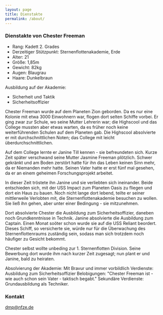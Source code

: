 ```yaml
---
layout: page
title: Dienstakte
permalink: /about/
---
```


### Dienstakte von Chester Freeman

- Rang: Kadett 2. Grades
- Derzeitiger Stützpunkt: Sternenflottenakademie, Erde
- Alter: 21
- Größe: 1,85m
- Gewicht: 82kg
- Augen: Blaugrau
- Haare: Dunkelbraun

Ausbildung auf der Akademie:
- Sicherheit und Taktik
- Sicherheitsoffizier

Chester Freeman wurde auf dem Planeten Zion geborden. Da es nur eine Kolonie mit etwa 3000 Einwohnern war, flogen dort selten Schiffe vorbei. Er ging zwar zur Schule, wo seine Mutter Lehrerin war; die Highscool und das College mussten aber etwas warten, da es früher noch keine weiterführenden Schulen auf dem Planeten gab. Die Highscool absolvierte er mit durchschnittlichen Noten; das College mit leicht überdurchschnittlichen.

Auf dem College lernte er Janine Till kennen - sie befreundeten sich. Kurze Zeit später verschwand seine Mutter Jasmine Freeman plötzlich. Schwer gekränkt und am Boden zerstört hatte für ihn das Leben keinen Sinn mehr, da er Niemanden mehr hatte. Seinen Vater hatte er erst fünf mal gesehen, da er an einem geheimen Forschungsprojekt arbeitet.

In dieser Zeit tröstete ihn Janine und sie verliebten sich ineinander. Beide entschieden sich, mit der USS Impact zum Planeten Oasis zu fliegen und dort ein Haus zu bauen. Noch nicht lange dort lebend, teilte er seiner mittlerweile Verlobten mit, die Sternenflottenakademie besuchen zu wollen. Sie ließ ihn gehen, aber unter einer Bedingung - sie mitzunehmen.

Dort absolvierte Chester die Ausbildung zum Sicherheitsoffizier, daneben noch Grundkenntnisse in Technik. Janine absolvierte die Ausbildung zum Captain. Einen Monat soöter schon wurde sie auf die USS Reliant beordert. Dieses Schiff, so versicherte sie, würde nur für die Überwachung des Sternenflottenraums zuständig sein, sodass man sich trotzdem noch häufiger zu Gesicht bekommt.

Chester selbst wollte unbeding zur 1. Sternenflotten Division. Seine Bewerbung dort wurde ihm nach kurzer Zeit zugesagt; nun plant er und Janine, bald zu heiraten.

Absolvierung der Akademie: Mit Bravur und immer vorbildlich
Verdienste: Ausbildung zum Sicherheitsoffizier
Belobigungen: "Chester Freeman ist - wie auch schon sein Vater - taktisch begabt."
Sekundäre Verdienste: Grundausbildung als Techniker.


### Kontakt

[dmp@nfze.de](mailto:dmp@nfze.de)
